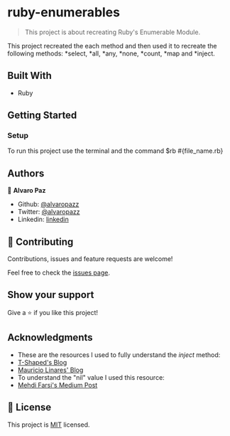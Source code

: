 # ruby-enumerables

> This project is about recreating Ruby's Enumerable Module.

This project recreated the each method and then used it to recreate the following methods: *select, *all, *any, *none, *count, *map and *inject.

## Built With

- Ruby

## Getting Started

### Setup

To run this project use the terminal and the command $rb #{file_name.rb}

## Authors

👤 **Alvaro Paz**

- Github: [@alvaropazz](https://github.com/alvaropazz)
- Twitter: [@alvaropazz](https://twitter.com/alvaropazz)
- Linkedin: [linkedin](https://linkedin.com/in/alvaropaz/)

## 🤝 Contributing

Contributions, issues and feature requests are welcome!

Feel free to check the [issues page](issues/).

## Show your support

Give a ⭐️ if you like this project!

## Acknowledgments

- These are the resources I used to fully understand the *inject* method:
- [T-Shaped's Blog](http://kylefdoherty.github.io/blog/2014/06/13/ruby-inject-basics/)
- [Mauricio Linares' Blog](https://mauricio.github.io/2015/01/12/implementing-enumerable-in-ruby.html)
- To understand the "nil" value I used this resource:
- [Mehdi Farsi's Medium Post](https://medium.com/rubycademy/the-nil-value-in-ruby-d60e6a3642b9)

## 📝 License

This project is [MIT](lic.url) licensed.